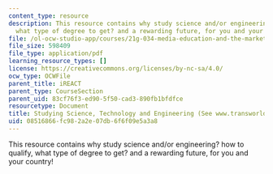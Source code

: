 ```yaml
---
content_type: resource
description: This resource contains why study science and/or engineering? how to qualify,
  what type of degree to get? and a rewarding future, for you and your country!
file: /ol-ocw-studio-app/courses/21g-034-media-education-and-the-marketplace-fall-2005/08516866fc982a2e07db6f6f09e5a3a8_MIT21G_034F05_studysciengi.pdf
file_size: 598409
file_type: application/pdf
learning_resource_types: []
license: https://creativecommons.org/licenses/by-nc-sa/4.0/
ocw_type: OCWFile
parent_title: iREACT
parent_type: CourseSection
parent_uid: 83cf76f3-ed90-5f50-cad3-890fb1bfdfce
resourcetype: Document
title: Studying Science, Technology and Engineering (See www.transworldeducation.com/engineering.htm)
uid: 08516866-fc98-2a2e-07db-6f6f09e5a3a8
---
```

This resource contains why study science and/or engineering? how to qualify, what type of degree to get? and a rewarding future, for you and your country!